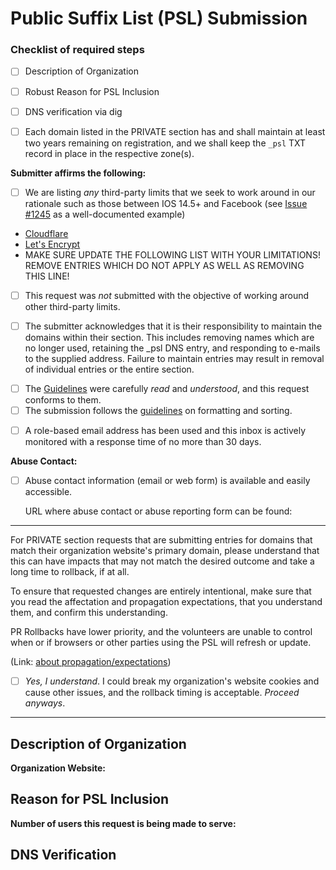 # Public Suffix List (PSL) Submission

<!--
Each PSL PR needs to have a description, rationale, indication of DNS validation and syntax checking, as well as a number of acknowledgements from the submitter. This template must be included with each PR, and the submitting party MUST provide responses to all of the elements in order to be considered.
-->

<!-- #### READ THIS FIRST ####

If you haven't yet, please read our guidelines:
https://github.com/publicsuffix/list/wiki/Guidelines#submit-the-change

Also, read them again, as many skip that part and 
get confused about why their PR is delayed or does
not get accepted when their submission didn't follow them.

A recent PR using the current template is 
https://github.com/publicsuffix/list/pull/1591, although 
the organization and description were not as substantial 
as desired, which required maintainers time to visit the 
requestor's website to further research.
Having more robust org/desc improves the PR processing 
pace due to the extra cycles not being lost to research.
For an example of what an excellent description in a PR looks like
see https://github.com/publicsuffix/list/pull/615, 
although that example uses an earlier template.
-->

### Checklist of required steps

* [ ] Description of Organization
* [ ] Robust Reason for PSL Inclusion
* [ ] DNS verification via dig

* [ ] Each domain listed in the PRIVATE section has and shall maintain at least two years remaining on registration, and we shall keep the `_psl` TXT record in place in the respective zone(s).

__Submitter affirms the following:__ 
<!--
Third-party Limits are used elsewhere, such as at Cloudflare, Let's 
Encrypt, Apple, GitLab or others, and having an entry in the PSL alters 
the manner in which those third-party systems or products treat 
a given domain name or sub-domains within it.

To be clear, it is appropriate to address how those limits impact 
your domain(s) directly with that third-party, and it is inappropriate 
to submit entries to the PSL as a means to work around those limits or 
restrictions.
-->

 * [ ] We are listing *any* third-party limits that we seek to work around in our rationale such as those between IOS 14.5+ and Facebook (see [Issue #1245](https://github.com/publicsuffix/list/issues/1245) as a well-documented example)
 - [Cloudflare](https://developers.cloudflare.com/learning-paths/get-started/add-domain-to-cf/add-site/)
 - [Let's Encrypt](https://letsencrypt.org/docs/rate-limits/)
 - MAKE SURE UPDATE THE FOLLOWING LIST WITH YOUR LIMITATIONS! REMOVE ENTRIES WHICH DO NOT APPLY AS WELL AS REMOVING THIS LINE!

<!--
The purpose of the question above is to expose limit workarounds.
If there are third party limits that the PR seeks to overcome, those
must be listed within the rationale section of this request, and 
provide a good level of detail the effort that was made to work directly 
with the third part(y|ies) in attempting to address this within their 
rationale response below.
In all cases, software and services should be discouraged from use of
the PSL as a rate-limiting tool, and provide clear instructions to their
own clients, partners and users on the manner in which they can directly
request rate limit increases.
We treat the following as an attestation in the public record of the 
requesting party that they are not attempting to bypass rate limits through
the PR.
-->

 * [ ] This request was _not_ submitted with the objective of working around other third-party limits.

<!--
Submitter will maintain domains in good standing or may lose section.

The ongoing trust of the PSL requires it to be free of outdated or problematic entries. In making this pull request, there is a commitment by the submitter that they are going to review and maintain their relevant section. By submitting an entry, the requestor acknowledges that their entry and section may be removed if the domain does not maintain the respective _psl entries in DNS, any domain(s) within their section fail to resolve in DNS, the domain does not get renewed, expires or is otherwise unreachable. The submitter further identifies that it is their responsibility to review their submitted section within the PSL, submitting updates or removals as their domain(s) may change over time. It is also the responsibility of the submitter to provide (and keep up to date) a reachable email address within the section, and to maintain that address as it may change over time, so that they receive notices.
-->

 * [ ] The submitter acknowledges that it is their responsibility to maintain the domains within their section. This includes removing names which are no longer used, retaining the _psl DNS entry, and responding to e-mails to the supplied address. Failure to maintain entries may result in removal of individual entries or the entire section.

<!--
The guidelines describe which section to place the entry, what the 
order of commented org placement, order of sorting of entries. 
(hint: TLD then SLD, ascending sorting) Although it seems pedantic, 
the sorting and formatting rules help ensure all of the automation 
that uses the PSL operates correctly. Typically both are solved or
neither.
-->

 * [ ] The [Guidelines](https://github.com/publicsuffix/list/wiki/Guidelines) were carefully _read_ and _understood_, and this request conforms to them.
 * [ ] The submission follows the [guidelines](https://github.com/publicsuffix/list/wiki/Format) on formatting and sorting.

<!-- 
Sorting and formatting of the entries is outlined in the guidelines 
and non-conforming requests are one of the largest sources of delay,
so getting this right initially will aid successfully having it 
proceed. Mislocated entries and trailing spaces should be avoided.
-->

<!--
In your submission, please include a role-based email address (e.g. security@example.com) rather than a personal email address (e.g. jane.doe@example.com) under your organization name, so that we can maintain contact with your organization, independent of personnel changes.
This email address will be used for any required verification or inquiries regarding your PSL listing. This inbox must be actively maintained and monitored for future communications from the PSL project for as long as the domain remains in the PSL. Any PSL inquiries sent to this address must receive a response within 30 days, as maintaining timely communication is required for continued inclusion in the PSL.
-->

 * [ ] A role-based email address has been used and this inbox is actively monitored with a response time of no more than 30 days.

**Abuse Contact:**

<!--
Please confirm that you have accessible abuse contact information on your website. 

At a minimum, you must provide an abuse contact either in the form of an email address or a web form that can be used to report abuse. This contact should be easily accessible to allow concerned parties to notify the registry or subdomain operator directly when malicious activities such as phishing, malware, or abuse are detected. For example, if you provide subdomains at example.com, where users may register subdomains such as clientname.example.com, then in case of abuse, reporters should be able to visit example.com and easily find the relevant abuse contact information.
-->

* [ ] Abuse contact information (email or web form) is available and easily accessible.

  URL where abuse contact or abuse reporting form can be found: 
  <!-- Provide the URL where an Internet user can access the abuse contact information -->

---

For PRIVATE section requests that are submitting entries for domains that match their organization website's primary domain, please understand that this can have impacts that may not match the desired outcome and take a long time to rollback, if at all.

To ensure that requested changes are entirely intentional, make sure that you read the affectation and propagation expectations, that you understand them, and confirm this understanding. 

PR Rollbacks have lower priority, and the volunteers are unable to control when or if browsers or other parties using the PSL will refresh or update.

<!-- 
Seriously, carefully read the downline flow of the PSL and the 
guidelines. Your request could very likely alter the cookie and 
certificate (as well as other) behaviours on your core domain name in 
ways that could be problematic for your business.

Rollbacks are really not predictable, as those who use or incorporate 
the PSL do what they do, and when. It is not within the PSL volunteers' 
control to do anything about that. 

The volunteers are busy with new requests, and rollbacks are lowest 
priority, so if something gets broken by your PR, it will potentially 
stay that way for an indefinite period of time (typically long).
-->

(Link: [about propagation/expectations](https://github.com/publicsuffix/list/wiki/Guidelines#appropriate-expectations-on-derivative-propagation-use-or-inclusion))

 * [ ] *Yes, I understand*. I could break my organization's website cookies and cause other issues, and the rollback timing is acceptable. *Proceed anyways*.
---

<!--
As you complete each item in the checklist please mark it with an X.

For example:
* [x] Description of Organization
-->

## Description of Organization
<!--
Provide at least 3 sentences (the more the better) but
avoid the promotional stuff about how wonderful it is, and 
please do not copy and paste the mission statement or 
elevator pitch from your org's website.

Also tell us who you (submitter) are and represent (i.e. 
individual, non-profit volunteer, engineer at a business, etc.) 
and what you do (i.e. DynDNS, hosting, etc.), and what your 
role is as submitter with respect to the org and the 
submission.

For the org description, there is less interest in the 
promotional / marketing information about the org and more 
a focus on having concise description of the core focus of 
the submitting org, specifically with context/connection 
to this request.
-->

**Organization Website:**
<!-- Provide the website address of the org as a full URL (i.e. https://example.com) -->

## Reason for PSL Inclusion
<!--
Please tell us why your domain(s) should be listed in the PSL
(i.e. Cookie Security, Let's Encrypt issuance, IOS/Facebook, 
Cloudflare, etc.) and clearly confirm that any private section 
names hold registration term longer than 2 years and shall 
maintain more than 1 year term in order to remain listed.

If you are attempting to work around third party limits, use 
this area to describe how and detail the manner in which you 
have first attempted to engage those third parties on the 
matter.

Please also reference any past issues or PRs 
specifically related to this submission or section.

Provide three or more sentences here that describe the purpose 
for which your PR should be included in the PSL. There is no 
upper limit, but six paragraphs seems like a rational stop.
-->

**Number of users this request is being made to serve:**
<!-- Identify if this is current or an estimate. -->

## DNS Verification
<!--
For each domain you'd like to add to the list please create
a DNS verification record pointing to your pull request.

For example, if you'd like to add example.com and example.net
you would need to provide the following verifications:

```
dig +short TXT _psl.example.com
"https://github.com/publicsuffix/list/pull/XXXX"
```

```
dig +short TXT _psl.example.net
"https://github.com/publicsuffix/list/pull/XXXX"
```

Note that XXXX is replaced with the number of your pull request.

We ask that you leave this record in place while you want 
your entry to remain in the PSL, so that future (TBD) 
automation can remove entries where the record is not present.
-->
